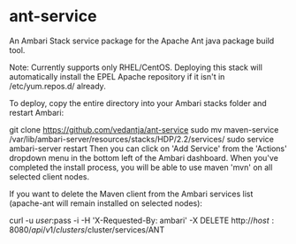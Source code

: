 # ant-service

An Ambari Stack service package for the Apache Ant java package build tool.

Note: Currently supports only RHEL/CentOS. Deploying this stack will automatically install the EPEL Apache repository if it isn't in /etc/yum.repos.d/ already.

To deploy, copy the entire directory into your Ambari stacks folder and restart Ambari:

git clone https://github.com/vedantja/ant-service
sudo mv maven-service /var/lib/ambari-server/resources/stacks/HDP/2.2/services/
sudo service ambari-server restart
Then you can click on 'Add Service' from the 'Actions' dropdown menu in the bottom left of the Ambari dashboard. When you've completed the install process, you will be able to use maven 'mvn' on all selected client nodes.

If you want to delete the Maven client from the Ambari services list (apache-ant will remain installed on selected nodes):

curl -u $user:$pass -i -H 'X-Requested-By: ambari' -X DELETE http://$host:8080/api/v1/clusters/$cluster/services/ANT
